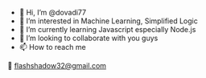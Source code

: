 - 👋 Hi, I’m @dovadi77
- 👀 I’m interested in Machine Learning, Simplified Logic
- 🌱 I’m currently learning Javascript especially Node.js
- 💞️ I’m looking to collaborate with you guys
- 📫 How to reach me 

📧 flashshadow32@gmail.com

<!---
dovadi77/dovadi77 is a ✨ special ✨ repository because its `README.md` (this file) appears on your GitHub profile.
You can click the Preview link to take a look at your changes.
--->
